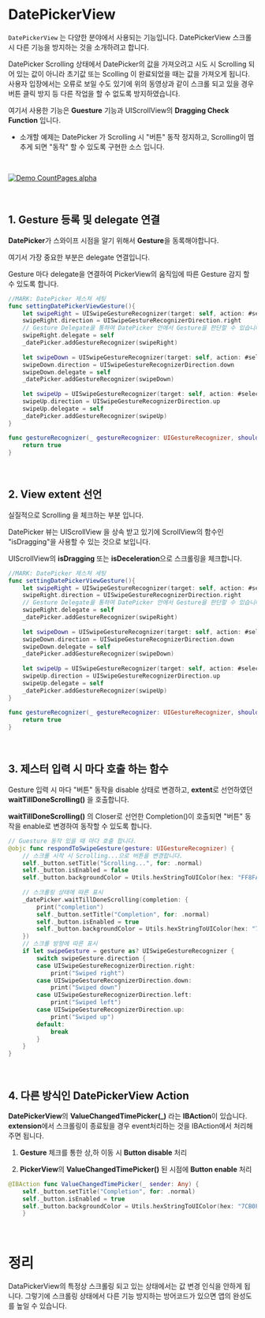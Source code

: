 # DatePickerView

`DatePickerView` 는 다양한 분야에서 사용되는 기능입니다. DatePickerView 스크롤 시 다른 기능을 방지하는 것을 소개하려고 합니다.

DatePicker Scrolling 상태에서 DatePicker의 값을 가져오려고 시도 시 Scrolling 되어 있는 값이 아니라 초기값 또는 Scolling 이 완료되었을 때는 값을 가져오게 됩니다. 사용자 입장에서는 오류로 보일 수도 있기에 위의 동영상과 같이 스크롤 되고 있을 경우 버튼 클릭 방지 등 다른 작업을 할 수 없도록 방지하였습니다.

여기서 사용한 기능은 **Guesture** 기능과 UIScrollView의 **Dragging Check Function** 입니다.

- 소개할 예제는 DatePicker 가 Scrolling 시 "버튼" 동작 정지하고, Scrolling이 멈추게 되면 "동작" 할 수 있도록 구현한 소스 입니다.

<br/>

[![Demo CountPages alpha](https://camo.githubusercontent.com/315419115966342f83616e55e9e4b63bccc8757c/68747470733a2f2f6a2e676966732e636f6d2f56507651566f2e676966)](https://www.youtube.com/watch?v=YHncDpIb_B0)

<br/>

## **1. Gesture 등록 및 delegate 연결**

**DatePicker**가 스와이프 시점을 알기 위해서 **Gesture**을 동록해야합니다. 

여기서 가장 중요한 부분은 delegate 연결입니다.  

Gesture 마다 delegate을 연결하여 PickerView의 움직임에 따른 Gesture 감지 할 수 있도록 합니다.

```swift
//MARK: DatePicker 제스쳐 세팅
func settingDatePickerViewGesture(){
    let swipeRight = UISwipeGestureRecognizer(target: self, action: #selector(self.respondToSwipeGesture))
    swipeRight.direction = UISwipeGestureRecognizerDirection.right
    // Gesture Delegate을 통하여 DatePicker 안에서 Gesture을 판단할 수 있습니다.
    swipeRight.delegate = self
    _datePicker.addGestureRecognizer(swipeRight)
        
    let swipeDown = UISwipeGestureRecognizer(target: self, action: #selector(self.respondToSwipeGesture))
    swipeDown.direction = UISwipeGestureRecognizerDirection.down
    swipeDown.delegate = self
    _datePicker.addGestureRecognizer(swipeDown)
        
    let swipeUp = UISwipeGestureRecognizer(target: self, action: #selector(self.respondToSwipeGesture))
    swipeUp.direction = UISwipeGestureRecognizerDirection.up
    swipeUp.delegate = self
    _datePicker.addGestureRecognizer(swipeUp)
}
    
func gestureRecognizer(_ gestureRecognizer: UIGestureRecognizer, shouldRecognizeSimultaneouslyWith otherGestureRecognizer: UIGestureRecognizer) -> Bool {
    return true
}
```

<br/>

## **2. View extent 선언**

실질적으로 Scrolling 을 체크하는 부분 입니다. 

DatePicker 뷰는 UIScrollView 을 상속 받고 있기에 ScrollView의 함수인 "isDragging"을 사용할 수 있는 것으로 보입니다.

UIScrollView의 **isDragging**  또는 **isDeceleration**으로 스크롤링을 체크합니다.

```swift
//MARK: DatePicker 제스쳐 세팅
func settingDatePickerViewGesture(){
    let swipeRight = UISwipeGestureRecognizer(target: self, action: #selector(self.respondToSwipeGesture))
    swipeRight.direction = UISwipeGestureRecognizerDirection.right
    // Gesture Delegate을 통하여 DatePicker 안에서 Gesture을 판단할 수 있습니다.
    swipeRight.delegate = self
    _datePicker.addGestureRecognizer(swipeRight)
        
    let swipeDown = UISwipeGestureRecognizer(target: self, action: #selector(self.respondToSwipeGesture))
    swipeDown.direction = UISwipeGestureRecognizerDirection.down
    swipeDown.delegate = self
    _datePicker.addGestureRecognizer(swipeDown)
        
    let swipeUp = UISwipeGestureRecognizer(target: self, action: #selector(self.respondToSwipeGesture))
    swipeUp.direction = UISwipeGestureRecognizerDirection.up
    swipeUp.delegate = self
    _datePicker.addGestureRecognizer(swipeUp)
}
    
func gestureRecognizer(_ gestureRecognizer: UIGestureRecognizer, shouldRecognizeSimultaneouslyWith otherGestureRecognizer: UIGestureRecognizer) -> Bool {
    return true
}
```

<br/>

## **3. 제스터 입력 시 마다 호출 하는 함수**

Gesture 입력 시 마다 "버튼" 동작을 disable 상태로 변경하고, **extent**로 선언하였던 **waitTillDoneScrolling()** 을 호출합니다.

**waitTillDoneScrolling()** 의 Closer로 선언한 Completion()이 호출되면 "버튼" 동작을 enable로 변경하여 동작할 수 있도록 합니다.

```swift
// Guesture 동작 있을 때 마다 호출 합니다.
@objc func respondToSwipeGesture(gesture: UIGestureRecognizer) {
    // 스크롤 시작 시 Scrolling...으로 버튼을 변경합니다.
    self._button.setTitle("Scrolling...", for: .normal)
    self._button.isEnabled = false
    self._button.backgroundColor = Utils.hexStringToUIColor(hex: "FF8FAE")
        
    // 스크롤링 상태에 따른 표시
    _datePicker.waitTillDoneScrolling(completion: {
        print("completion")
        self._button.setTitle("Completion", for: .normal)
        self._button.isEnabled = true
        self._button.backgroundColor = Utils.hexStringToUIColor(hex: "7CB0FF")
    })
    // 스크롤 방향에 따른 표시
    if let swipeGesture = gesture as? UISwipeGestureRecognizer {
        switch swipeGesture.direction {
        case UISwipeGestureRecognizerDirection.right:
            print("Swiped right")
        case UISwipeGestureRecognizerDirection.down:
            print("Swiped down")
        case UISwipeGestureRecognizerDirection.left:
            print("Swiped left")
        case UISwipeGestureRecognizerDirection.up:
            print("Swiped up")
        default:
            break
        }
    }
}
```

<br/>

## 4. 다른 방식인 DatePickerView Action

**DatePickerView**의 **ValueChangedTimePicker(_)** 라는 **IBAction**이 있습니다. **extension**에서 스크롤링이 종료됬을 경우 event처리하는 것을 IBAction에서 처리해주면 됩니다. 

1. **Gesture** 체크를 통한 상,하 이동 시 **Button disable** 처리

1. **PickerView**의 **ValueChangedTimePicker()** 된 시점에 **Button enable** 처리

```swift
@IBAction func ValueChangedTimePicker(_ sender: Any) {
    self._button.setTitle("Completion", for: .normal)
    self._button.isEnabled = true
    self._button.backgroundColor = Utils.hexStringToUIColor(hex: "7CB0FF")
    }
```

<br/>

# **정리**

DataPickerView의 특정상 스크롤링 되고 있는 상태에서는 값 변경 인식을 안하게 됩니다. 그렇기에 스크롤링 상태에서 다른 기능 방지하는 방어코드가 있으면 앱의 완성도를 높일 수 있습니다.

